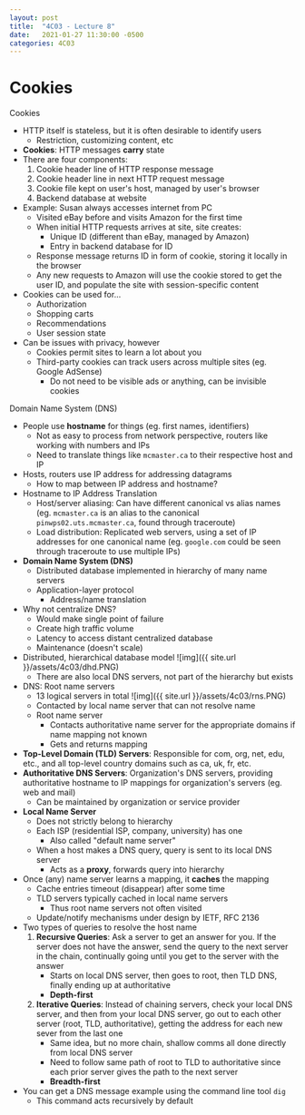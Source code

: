 ```yaml
---
layout: post
title:  "4C03 - Lecture 8"
date:   2021-01-27 11:30:00 -0500
categories: 4C03
---
```


Cookies
===

Cookies
- HTTP itself is stateless, but it is often desirable to identify users
    - Restriction, customizing content, etc
- **Cookies**: HTTP messages **carry** state
- There are four components:
    1. Cookie header line of HTTP response message
    2. Cookie header line in next HTTP request message
    3. Cookie file kept on user's host, managed by user's browser
    4. Backend database at website
- Example: Susan always accesses internet from PC
    - Visited eBay before and visits Amazon for the first time
    - When initial HTTP requests arrives at site, site creates:
        - Unique ID (different than eBay, managed by Amazon)
        - Entry in backend database for ID
    - Response message returns ID in form of cookie, storing it locally in the browser
    - Any new requests to Amazon will use the cookie stored to get the user ID, and populate the site with session-specific content
- Cookies can be used for...
    - Authorization
    - Shopping carts
    - Recommendations
    - User session state
- Can be issues with privacy, however
    - Cookies permit sites to learn a lot about you
    - Third-party cookies can track users across multiple sites (eg. Google AdSense)
        - Do not need to be visible ads or anything, can be invisible cookies

Domain Name System (DNS)
- People use **hostname** for things (eg. first names, identifiers)
    - Not as easy to process from network perspective, routers like working with numbers and IPs
    - Need to translate things like `mcmaster.ca` to their respective host and IP
- Hosts, routers use IP address for addressing datagrams
    - How to map between IP address and hostname?
- Hostname to IP Address Translation
    - Host/server aliasing: Can have different canonical vs alias names (eg. `mcmaster.ca` is an alias to the canonical `pinwps02.uts.mcmaster.ca`, found through traceroute)
    - Load distribution: Replicated web servers, using a set of IP addresses for one canonical name (eg. `google.com` could be seen through traceroute to use multiple IPs)
- **Domain Name System (DNS)**
    - Distributed database implemented in hierarchy of many name servers
    - Application-layer protocol
        - Address/name translation
- Why not centralize DNS?
    - Would make single point of failure
    - Create high traffic volume
    - Latency to access distant centralized database
    - Maintenance (doesn't scale)
- Distributed, hierarchical database model
    ![img]({{ site.url }}/assets/4c03/dhd.PNG)
    - There are also local DNS servers, not part of the hierarchy but exists
- DNS: Root name servers
    - 13 logical servers in total
        ![img]({{ site.url }}/assets/4c03/rns.PNG)
    - Contacted by local name server that can not resolve name
    - Root name server
        - Contacts authoritative name server for the appropriate domains if name mapping not known
        - Gets and returns mapping
- **Top-Level Domain (TLD) Servers**: Responsible for com, org, net, edu, etc., and all top-level country domains such as ca, uk, fr, etc.
- **Authoritative DNS Servers**: Organization's DNS servers, providing authoritative hostname to IP mappings for organization's servers (eg. web and mail)
    - Can be maintained by organization or service provider
- **Local Name Server**
    - Does not strictly belong to hierarchy
    - Each ISP (residential ISP, company, university) has one
        - Also called "default name server"
    - When a host makes a DNS query, query is sent to its local DNS server
        - Acts as a **proxy**, forwards query into hierarchy
- Once (any) name server learns a mapping, it **caches** the mapping
    - Cache entries timeout (disappear) after some time
    - TLD servers typically cached in local name servers
        - Thus root name servers not often visited
    - Update/notify mechanisms under design by IETF, RFC 2136
- Two types of queries to resolve the host name
    1. **Recursive Queries**: Ask a server to get an answer for you. If the server does not have the answer, send the query to the next server in the chain, continually going until you get to the server with the answer
        - Starts on local DNS server, then goes to root, then TLD DNS, finally ending up at authoritative
        - **Depth-first**
    2. **Iterative Queries**: Instead of chaining servers, check your local DNS server, and then from your local DNS server, go out to each other server (root, TLD, authoritative), getting the address for each new sever from the last one
        - Same idea, but no more chain, shallow comms all done directly from local DNS server
        - Need to follow same path of root to TLD to authoritative since each prior server gives the path to the next server
        - **Breadth-first**
- You can get a DNS message example using the command line tool `dig`
    - This command acts recursively by default